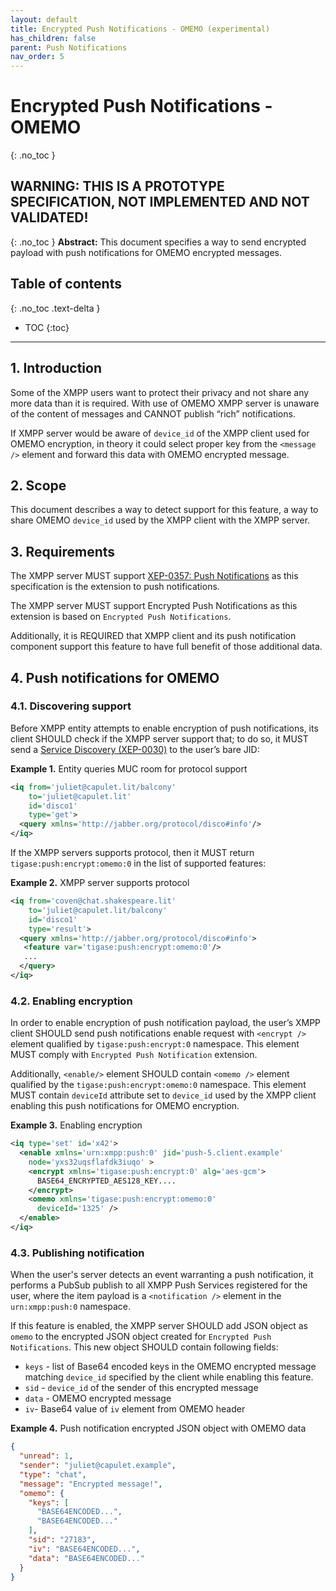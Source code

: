```yaml
---
layout: default
title: Encrypted Push Notifications - OMEMO (experimental)
has_children: false
parent: Push Notifications
nav_order: 5
---
```


# Encrypted Push Notifications - OMEMO
{: .no_toc }
## **WARNING:** THIS IS A PROTOTYPE SPECIFICATION, NOT IMPLEMENTED AND NOT VALIDATED!
{: .no_toc }
**Abstract:** This document specifies a way to send encrypted payload with push notifications for OMEMO encrypted messages.

## Table of contents
{: .no_toc .text-delta }

- TOC
{:toc}
---

## 1. Introduction
Some of the XMPP users want to protect their privacy and not share any more data than it is required. With use of OMEMO XMPP server is unaware of the content of messages and CANNOT publish “rich” notifications.

If XMPP server would be aware of `device_id` of the XMPP client used for OMEMO encryption, in theory it could select proper key from the `<message />` element and forward this data with OMEMO encrypted message.

## 2. Scope
This document describes a way to detect support for this feature, a way to share OMEMO `device_id` used by the XMPP client with the XMPP server.

## 3. Requirements
The XMPP server MUST support [XEP-0357: Push Notifications](https://xmpp.org/extensions/xep-0357.html) as this specification is the extension to push notifications.

The XMPP server MUST support Encrypted Push Notifications as this extension is based on `Encrypted Push Notifications`.

Additionally, it is REQUIRED that XMPP client and its push notification component support this feature to have full benefit of those additional data.

## 4. Push notifications for OMEMO
### 4.1. Discovering support
Before XMPP entity attempts to enable encryption of push notifications, its client SHOULD check if the XMPP server support that; to do so, it MUST send a [Service Discovery (XEP-0030)](https://xmpp.org/extensions/xep-0030.html) to the user’s bare JID:

**Example 1.** Entity queries MUC room for protocol support
````xml
<iq from='juliet@capulet.lit/balcony'
    to='juliet@capulet.lit'
    id='disco1'
    type='get'>
  <query xmlns='http://jabber.org/protocol/disco#info'/>
</iq>
````

If the XMPP servers supports protocol, then it MUST return `tigase:push:encrypt:omemo:0` in the list of supported features:

**Example 2.** XMPP server supports protocol
````xml
<iq from='coven@chat.shakespeare.lit'
    to='juliet@capulet.lit/balcony'
    id='disco1'
    type='result'>
  <query xmlns='http://jabber.org/protocol/disco#info'>
   <feature var='tigase:push:encrypt:omemo:0'/>
   ...
  </query>
</iq>
````

### 4.2. Enabling encryption
In order to enable encryption of push notification payload, the user’s XMPP client SHOULD send push notifications enable request with `<encrypt />` element qualified by `tigase:push:encrypt:0` namespace. This element MUST comply with `Encrypted Push Notification` extension.

Additionally, `<enable/>` element SHOULD contain `<omemo />` element qualified by the `tigase:push:encrypt:omemo:0` namespace. This element MUST contain `deviceId` attribute set to `device_id` used by the XMPP client enabling this push notifications for OMEMO encryption.

**Example 3.** Enabling encryption
````xml
<iq type='set' id='x42'>
  <enable xmlns='urn:xmpp:push:0' jid='push-5.client.example'
    node='yxs32uqsflafdk3iuqo' >
    <encrypt xmlns='tigase:push:encrypt:0' alg='aes-gcm'>
      BASE64_ENCRYPTED_AES128_KEY....
    </encrypt>
    <omemo xmlns='tigase:push:encrypt:omemo:0'
      deviceId='1325' />
  </enable>
</iq>
````

### 4.3. Publishing notification
When the user's server detects an event warranting a push notification, it performs a PubSub publish to all XMPP Push Services registered for the user, where the item payload is a `<notification />` element in the `urn:xmpp:push:0` namespace.

If this feature is enabled, the XMPP server SHOULD add JSON object as `omemo` to the encrypted JSON object created for `Encrypted Push Notifications`. This new object SHOULD contain following fields:
* `keys` - list of Base64 encoded keys in the OMEMO encrypted message matching `device_id` specified by the client while enabling this feature.
* `sid` - `device_id` of the sender of this encrypted message
* `data` - OMEMO encrypted message
* `iv`- Base64 value of `iv` element from OMEMO header

**Example 4.** Push notification encrypted JSON object with OMEMO data
````json
{
  "unread": 1,
  "sender": "juliet@capulet.example",
  "type": "chat",
  "message": "Encrypted message!",
  "omemo": {
    "keys": [
      "BASE64ENCODED...",
      "BASE64ENCODED..."
    ],
    "sid": "27183",
    "iv": "BASE64ENCODED...",
    "data": "BASE64ENCODED..."
  }
}
````
